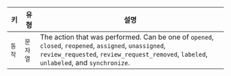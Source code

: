 | 키    | 유형    | 설명                                                                                                                                                                                              |
| ---- | ----- | ----------------------------------------------------------------------------------------------------------------------------------------------------------------------------------------------- |
| `동작` | `문자열` | The action that was performed. Can be one of `opened`, `closed`, `reopened`, `assigned`, `unassigned`, `review_requested`, `review_request_removed`, `labeled`, `unlabeled`, and `synchronize`. |
